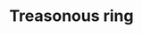 ---
layout: item
title: Treasonous ring
item-id: 12605
datatable: true
id: 12605
name: "Treasonous ring"
members: true
lowalch: 20000
highalch: 30000
examine: "A razor sharp ring."
monsters:
  - id: 6504
    name: "Venenatis"
    members: true
    combat_level: 464
    wiki_url: "https://oldschool.runescape.wiki/w/Venenatis"
    drops:
      - quantity: "1"
        rarity: 0.001953125
        drop_requirements: null
---